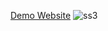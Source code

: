 [Demo Website](https://heroic-sopapillas-fed3f0.netlify.app/)
![ss3](https://github.com/hakkicanercetin/Pubg-Mobile/assets/38086532/15d071e4-d073-496e-8ff7-2bc2679d99e3)
